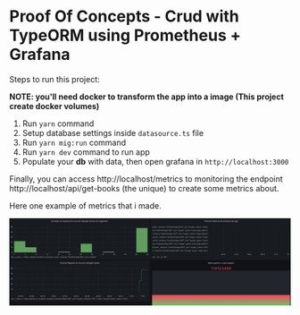# Proof Of Concepts - Crud with TypeORM using Prometheus + Grafana 

Steps to run this project:

**NOTE: you'll need docker to transform the app into a image (This project create docker volumes)**

1. Run `yarn` command
2. Setup database settings inside `datasource.ts` file
3. Run `yarn mig:run` command
4. Run `yarn dev` command to run app
5. Populate your **db** with data, then open grafana in `http://localhost:3000`

Finally, you can access http://localhost/metrics to monitoring the 
endpoint http://localhost/api/get-books (the unique) to create some metrics about.

Here one example of metrics that i made.

<img src=".github/metrics.png">



